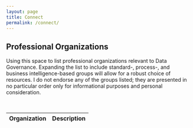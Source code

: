 ```yaml
---
layout: page
title: Connect
permalink: /connect/
---
```


<h2>Professional Organizations</h2>

<p>Using this space to list professional organizations relevant to Data Governance. Expanding the list to include standard-, process-, and
business intelligence-based groups will allow for a robust choice of resources. I do not endorse any of the groups listed; they are
presented in no particular order only for informational purposes and personal consideration.</p>

<br>

<table>
  <thead>
    <tr align="left">
      <th>Organization</th>
      <th>Description</th>
    </tr>
  </thead>
  <tbody>
  </tbody>
</table>
